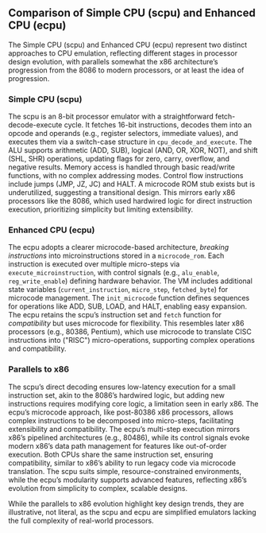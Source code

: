 
## Comparison of Simple CPU (scpu) and Enhanced CPU (ecpu)

The Simple CPU (scpu) and Enhanced CPU (ecpu) represent two distinct approaches to CPU emulation,
reflecting different stages in processor design evolution, with parallels somewhat the x86
architecture’s progression from the 8086 to modern processors, or at least the idea of progression.


### Simple CPU (scpu)

The scpu is an 8-bit processor emulator with a straightforward fetch-decode-execute cycle. It fetches
16-bit instructions, decodes them into an opcode and operands (e.g., register selectors, immediate
values), and executes them via a switch-case structure in `cpu_decode_and_execute`. The ALU supports
arithmetic (ADD, SUB), logical (AND, OR, XOR, NOT), and shift (SHL, SHR) operations, updating flags
for zero, carry, overflow, and negative results. Memory access is handled through basic read/write
functions, with no complex addressing modes. Control flow instructions include jumps (JMP, JZ, JC)
and HALT. A microcode ROM stub exists but is underutilized, suggesting a transitional design. This
mirrors early x86 processors like the 8086, which used hardwired logic for direct instruction execution,
prioritizing simplicity but limiting extensibility.


### Enhanced CPU (ecpu)

The ecpu adopts a clearer microcode-based architecture, *breaking instructions* into microinstructions stored
in a `microcode_rom`. Each instruction is executed over multiple micro-steps via `execute_microinstruction`,
with control signals (e.g., `alu_enable`, `reg_write_enable`) defining hardware behavior. The VM includes
additional state variables (`current_instruction`, `micro_step`, `fetched_byte`) for microcode management.
The `init_microcode` function defines sequences for operations like ADD, SUB, LOAD, and HALT, enabling easy
expansion. The ecpu retains the scpu’s instruction set and `fetch` function for *compatibility* but uses
microcode for flexibility. This resembles later x86 processors (e.g., 80386, Pentium), which use microcode
to translate CISC instructions into ("RISC") micro-operations, supporting complex operations and compatibility.


### Parallels to x86

The scpu’s direct decoding ensures low-latency execution for a small instruction set, akin to the 8086’s
hardwired logic, but adding new instructions requires modifying core logic, a limitation seen in early x86.
The ecpu’s microcode approach, like post-80386 x86 processors, allows complex instructions to be decomposed
into micro-steps, facilitating extensibility and compatibility. The ecpu’s multi-step execution mirrors
x86’s pipelined architectures (e.g., 80486), while its control signals evoke modern x86’s data path management
for features like out-of-order execution. Both CPUs share the same instruction set, ensuring compatibility,
similar to x86’s ability to run legacy code via microcode translation. The scpu suits simple, resource-constrained
environments, while the ecpu’s modularity supports advanced features, reflecting x86’s evolution from
simplicity to complex, scalable designs.

While the parallels to x86 evolution highlight key design trends, they are illustrative, not literal,
as the scpu and ecpu are simplified emulators lacking the full complexity of real-world processors.


